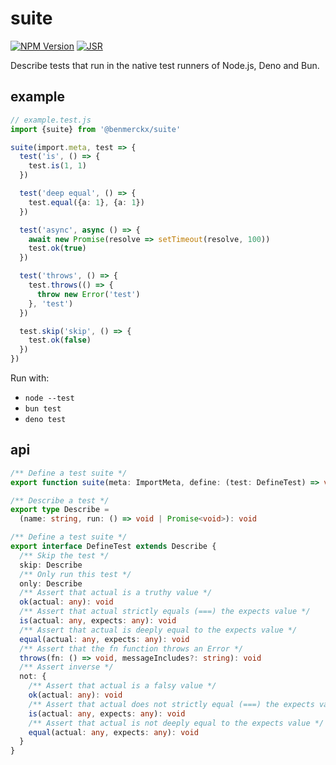 # suite

[![NPM Version](https://img.shields.io/npm/v/@benmerckx/suite)](https://www.npmjs.com/package/@benmerckx/suite)
[![JSR](https://jsr.io/badges/@benmerckx/suite)](https://jsr.io/@benmerckx/suite)

Describe tests that run in the native test runners of Node.js, Deno and Bun.

## example

````ts
// example.test.js
import {suite} from '@benmerckx/suite'

suite(import.meta, test => {
  test('is', () => {
    test.is(1, 1)
  })

  test('deep equal', () => {
    test.equal({a: 1}, {a: 1})
  })

  test('async', async () => {
    await new Promise(resolve => setTimeout(resolve, 100))
    test.ok(true)
  })

  test('throws', () => {
    test.throws(() => {
      throw new Error('test')
    }, 'test')
  })

  test.skip('skip', () => {
    test.ok(false)
  })
})
````

Run with:
- `node --test`
- `bun test`
- `deno test`

## api

````ts
/** Define a test suite */
export function suite(meta: ImportMeta, define: (test: DefineTest) => void): void

/** Describe a test */
export type Describe =
  (name: string, run: () => void | Promise<void>): void

/** Define a test suite */
export interface DefineTest extends Describe {
  /** Skip the test */
  skip: Describe
  /** Only run this test */
  only: Describe
  /** Assert that actual is a truthy value */
  ok(actual: any): void
  /** Assert that actual strictly equals (===) the expects value */
  is(actual: any, expects: any): void
  /** Assert that actual is deeply equal to the expects value */
  equal(actual: any, expects: any): void
  /** Assert that the fn function throws an Error */
  throws(fn: () => void, messageIncludes?: string): void
  /** Assert inverse */
  not: {
    /** Assert that actual is a falsy value */
    ok(actual: any): void
    /** Assert that actual does not strictly equal (===) the expects value */
    is(actual: any, expects: any): void
    /** Assert that actual is not deeply equal to the expects value */
    equal(actual: any, expects: any): void
  }
}
````
